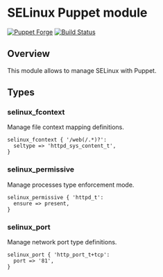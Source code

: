 SELinux Puppet module
======================

[![Puppet Forge](http://img.shields.io/puppetforge/v/camptocamp/selinux.svg)](https://forge.puppetlabs.com/camptocamp/selinux)
[![Build Status](https://img.shields.io/travis/camptocamp/puppet-selinux/master.svg)](https://travis-ci.org/camptocamp/puppet-selinux)

Overview
--------

This module allows to manage SELinux with Puppet.

Types
-----

### selinux\_fcontext

Manage file context mapping definitions.

```puppet
selinux_fcontext { '/web(/.*)?':
  seltype => 'httpd_sys_content_t',
}
```

### selinux\_permissive

Manage processes type enforcement mode.

```puppet
selinux_permissive { 'httpd_t':
  ensure => present,
}
```

### selinux\_port

Manage network port type definitions.

```puppet
selinux_port { 'http_port_t+tcp':
  port => '81',
}
```
